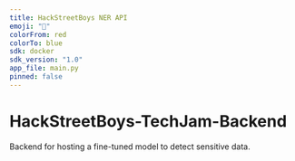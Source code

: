 ```yaml
---
title: HackStreetBoys NER API
emoji: "🧠"
colorFrom: red
colorTo: blue
sdk: docker
sdk_version: "1.0"
app_file: main.py
pinned: false
---
```


# HackStreetBoys-TechJam-Backend

Backend for hosting a fine-tuned model to detect sensitive data.
